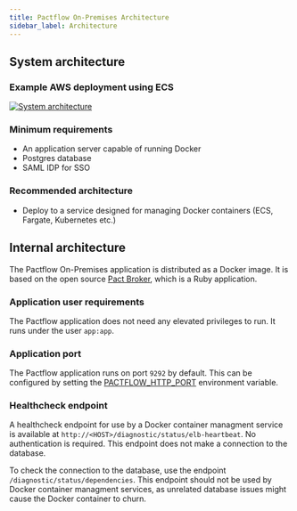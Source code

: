 ```yaml
---
title: Pactflow On-Premises Architecture
sidebar_label: Architecture
---
```


## System architecture

### Example AWS deployment using ECS

[![System architecture](/img/saas-architecture-aws.png)](/img/saas-architecture-aws.png "Example Pactflow deployment to AWS")


### Minimum requirements

* An application server capable of running Docker
* Postgres database
* SAML IDP for SSO

### Recommended architecture

* Deploy to a service designed for managing Docker containers (ECS, Fargate, Kubernetes etc.)

## Internal architecture

The Pactflow On-Premises application is distributed as a Docker image. It is based on the open source [Pact Broker](https://github.com/pact-foundation/pact_broker), which is a Ruby application.

### Application user requirements

The Pactflow application does not need any elevated privileges to run. It runs under the user `app:app`.

### Application port

The Pactflow application runs on port `9292` by default. This can be configured by setting the [PACTFLOW_HTTP_PORT](/docs/on-premises/environment-variables/#pactflow_http_port) environment variable.

### Healthcheck endpoint

A healthcheck endpoint for use by a Docker container managment service is available at `http://<HOST>/diagnostic/status/elb-heartbeat`. No authentication is required. This endpoint does not make a connection to the database.

To check the connection to the database, use the endpoint `/diagnostic/status/dependencies`. This endpoint should not be used by Docker container managment services, as unrelated database issues might cause the Docker container to churn.
